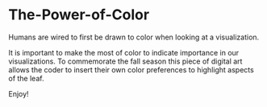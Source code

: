 # The-Power-of-Color
Humans are wired to first be drawn to color when looking at a visualization. 

It is important to make the most of color to indicate importance in our visualizations. To commemorate the fall season this piece of digital art allows the coder to insert their own color preferences to highlight aspects of the leaf. 

Enjoy!  
